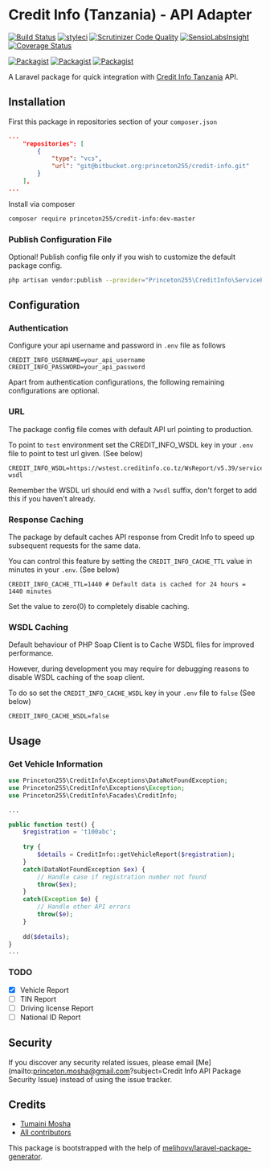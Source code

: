 # Credit Info (Tanzania) - API Adapter

[![Build Status](https://travis-ci.org/princeton255/credit-info.svg?branch=master)](https://travis-ci.org/princeton255/credit-info)
[![styleci](https://styleci.io/repos/CHANGEME/shield)](https://styleci.io/repos/CHANGEME)
[![Scrutinizer Code Quality](https://scrutinizer-ci.com/g/princeton255/credit-info/badges/quality-score.png?b=master)](https://scrutinizer-ci.com/g/princeton255/credit-info/?branch=master)
[![SensioLabsInsight](https://insight.sensiolabs.com/projects/CHANGEME/mini.png)](https://insight.sensiolabs.com/projects/CHANGEME)
[![Coverage Status](https://coveralls.io/repos/github/princeton255/credit-info/badge.svg?branch=master)](https://coveralls.io/github/princeton255/credit-info?branch=master)

[![Packagist](https://img.shields.io/packagist/v/princeton255/credit-info.svg)](https://packagist.org/packages/princeton255/credit-info)
[![Packagist](https://poser.pugx.org/princeton255/credit-info/d/total.svg)](https://packagist.org/packages/princeton255/credit-info)
[![Packagist](https://img.shields.io/packagist/l/princeton255/credit-info.svg)](https://packagist.org/packages/princeton255/credit-info)

A Laravel package for quick integration with [Credit Info Tanzania](https://creditinfo.co.tz) API.   

## Installation

First this package in repositories section of your `composer.json`

```json
...
    "repositories": [
        {
            "type": "vcs",
            "url": "git@bitbucket.org:princeton255/credit-info.git"
        }
    ],
...


```
Install via composer
```bash
composer require princeton255/credit-info:dev-master
```

### Publish Configuration File

Optional! Publish config file only if you wish to customize the default package config.

```bash
php artisan vendor:publish --provider="Princeton255\CreditInfo\ServiceProvider" --tag="config"
```

## Configuration

### Authentication
Configure your api username and password in `.env` file as follows

```.env
CREDIT_INFO_USERNAME=your_api_username
CREDIT_INFO_PASSWORD=your_api_password
```

Apart from authentication configurations, the following remaining configurations are optional.

### URL
The package config file comes with default API url pointing to production. 

To point to `test` environment set the CREDIT_INFO_WSDL key in your `.env` file to point to test url given. (See below)

```.env
CREDIT_INFO_WSDL=https://wstest.creditinfo.co.tz/WsReport/v5.39/service.svc?wsdl
```

Remember the WSDL url should end with a `?wsdl` suffix, don't forget to add this if you haven't already.


### Response Caching

The package by default caches API response from Credit Info to speed up subsequent requests for the same data. 

You can control this feature by setting the `CREDIT_INFO_CACHE_TTL` value in minutes in your `.env`. (See below)


```.env
CREDIT_INFO_CACHE_TTL=1440 # Default data is cached for 24 hours = 1440 minutes
```


Set the value to zero(0) to completely disable caching.

### WSDL Caching

Default behaviour of PHP Soap Client is to Cache WSDL files for improved performance. 

However, during development you may require for debugging reasons to disable WSDL caching of the soap client. 

To do so set the `CREDIT_INFO_CACHE_WSDL` key in your `.env` file to `false` (See below)

```.env
CREDIT_INFO_CACHE_WSDL=false
```

## Usage

### Get Vehicle Information

```php
use Princeton255\CreditInfo\Exceptions\DataNotFoundException;
use Princeton255\CreditInfo\Exceptions\Exception;
use Princeton255\CreditInfo\Facades\CreditInfo;

...

public function test() {
    $registration = 't100abc';
    
    try {
        $details = CreditInfo::getVehicleReport($registration);
    } 
    catch(DataNotFoundException $ex) {
        // Handle case if registration number not found
        throw($ex);
    }
    catch(Exception $e) {
        // Handle other API errors
        throw($e);
    }
    
    dd($details);
}
...

```

### TODO

- [x] Vehicle Report
- [ ] TIN Report
- [ ] Driving license Report
- [ ] National ID Report

## Security

If you discover any security related issues, please email [Me](mailto:princeton.mosha@gmail.com?subject=Credit Info API Package Security Issue)
instead of using the issue tracker.

## Credits

- [Tumaini Mosha](https://github.com/princeton255)
- [All contributors](https://github.com/princeton255/credit-info/graphs/contributors)

This package is bootstrapped with the help of
[melihovv/laravel-package-generator](https://github.com/melihovv/laravel-package-generator).
